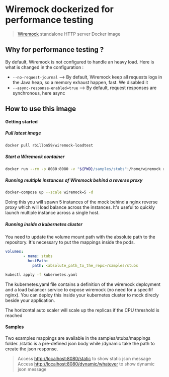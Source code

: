 # Wiremock dockerized for performance testing

> [Wiremock](http://wiremock.org) standalone HTTP server Docker image

## Why for performance testing ?

By default, Wiremock is not configured to handle an heavy load. Here is what is changed in the configuration :

- `--no-request-journal` --> By default, Wiremock keep all requests logs in the Java heap, so a memory exhaust happen, fast. We disabled it
- `--async-response-enabled=true` --> By default, request responses are synchronous, here async

## How to use this image

#### Getting started

##### Pull latest image

```sh
docker pull rbillon59/wiremock-loadtest
```

##### Start a Wiremock container

```sh
docker run --rm -p 8080:8080 -v "${PWD}/samples/stubs":/home/wiremock rbillon59/wiremock-loadtest
```

##### Running multiple instances of Wiremock behind a reverse proxy

```sh
docker-compose up --scale wiremock=5 -d
```
 
Doing this you will spawn 5 instances of the mock behind a nginx reverse proxy which will load balance across the instances. It's useful to quickly launch multiple instance across a single host.

##### Running inside a kubernetes cluster

You need to update the volume mount path with the absolute path to the repository. It's necessary to put the mappings inside the pods.

```yaml
volumes:
        - name: stubs
          hostPath:
            path: <absolute_path_to_the_repo>/samples/stubs
```

```sh
kubectl apply -f kubernetes.yaml
```

The kubernetes.yaml file contains a definition of the wiremock deployment and a load balancer service to expose wiremock (no need for a specifif nginx). You can deploy this inside your kubernetes cluster to mock direcly beside your application.  

The horizontal auto scaler will scale up the replicas if the CPU threshold is reached

#### Samples

Two examples mappings are available in the samples/stubs/mappings folder. /static is a pre-defined json body while /dynamic take the path to create the json response.

> Access [http://localhost:8080/static](http://localhost:8080/static) to show static json message  
> Access [http://localhost:8080/dynamic/whatever](http://localhost:8080/dynamic/whatever) to show dynamic json message

